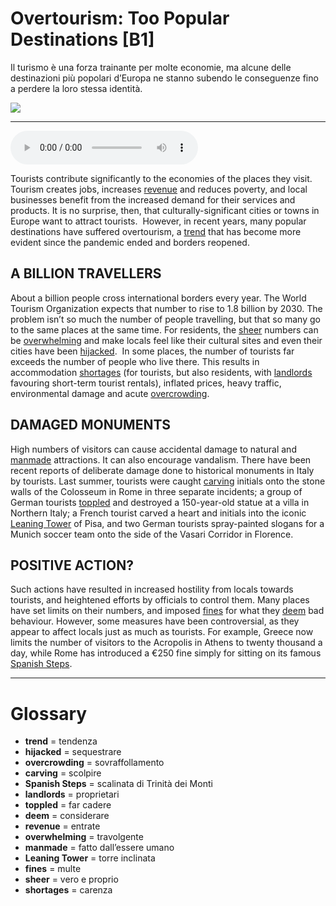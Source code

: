 # Overtourism: Too Popular Destinations   [B1]

Il turismo è una forza trainante per molte economie, ma alcune delle destinazioni più popolari d’Europa ne stanno subendo le conseguenze fino a perdere la loro stessa identità.

![](Overtourism%20Too%20Popular%20Destinations.jpg)

--------------

<div>
<audio controls autoplay>
    <source src="https:/raw.githubusercontent.com/dartie/speakup/main/2024-08/Overtourism%20Too%20Popular%20Destinations.mp3" type="audio/mpeg">
</audio>
</div>


Tourists contribute significantly to the economies of the places they visit. Tourism creates jobs, increases [revenue](## "entrate") and reduces poverty, and local businesses benefit from the increased demand for their services and products. It is no surprise, then, that culturally-significant cities or towns in Europe want to attract tourists. 
However, in recent years, many popular destinations have suffered overtourism, a [trend](## "tendenza") that has become more evident since the pandemic ended and borders reopened. 

## A BILLION TRAVELLERS
About a billion people cross international borders every year. The World Tourism Organization expects that number to rise to 1.8 billion by 2030. The problem isn’t so much the number of people travelling, but that so many go to the same places at the same time. For residents, the [sheer](## "vero e proprio") numbers can be [overwhelming](## "travolgente") and make locals feel like their cultural sites and even their cities have been [hijacked](## "sequestrare"). 
In some places, the number of tourists far exceeds the number of people who live there. This results in accommodation [shortages](## "carenza") (for tourists, but also residents, with [landlords](## "proprietari") favouring short-term tourist rentals), inflated prices, heavy traffic, environmental damage and acute [overcrowding](## "sovraffollamento"). 

## DAMAGED MONUMENTS
High numbers of visitors can cause accidental damage to natural and [manmade](## "fatto dall’essere umano") attractions. It can also encourage vandalism. There have been recent reports of deliberate damage done to historical monuments in Italy by tourists. Last summer, tourists were caught [carving](## "scolpire") initials onto the stone walls of the Colosseum in Rome in three separate incidents; a group of German tourists [toppled](## "far cadere") and destroyed a 150-year-old statue at a villa in Northern Italy; a French tourist carved a heart and initials into the iconic [Leaning Tower](## "torre inclinata") of Pisa, and two German tourists spray-painted slogans for a Munich soccer team onto the side of the Vasari Corridor in Florence. 

## POSITIVE ACTION? 
Such actions have resulted in increased hostility from locals towards tourists, and heightened efforts by officials to control them. Many places have set limits on their numbers, and imposed [fines](## "multe") for what they [deem](## "considerare") bad behaviour. However, some measures have been controversial, as they appear to affect locals just as much as tourists. For example, Greece now limits the number of visitors to the Acropolis in Athens to twenty thousand a day, while Rome has introduced a €250 fine simply for sitting on its famous [Spanish Steps](## "scalinata di Trinità dei Monti").  

--------------

<div style = "display:block; clear:both; page-break-after:always;"></div>

# Glossary
* **trend** = tendenza
* **hijacked** = sequestrare
* **overcrowding** = sovraffollamento
* **carving** = scolpire
* **Spanish Steps** = scalinata di Trinità dei Monti
* **landlords** = proprietari
* **toppled** = far cadere
* **deem** = considerare
* **revenue** = entrate
* **overwhelming** = travolgente
* **manmade** = fatto dall’essere umano
* **Leaning Tower** = torre inclinata
* **fines** = multe
* **sheer** = vero e proprio
* **shortages** = carenza
